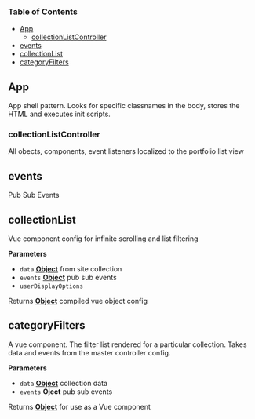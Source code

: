 <!-- Generated by documentation.js. Update this documentation by updating the source code. -->

### Table of Contents

-   [App](#app)
    -   [collectionListController](#collectionlistcontroller)
-   [events](#events)
-   [collectionList](#collectionlist)
-   [categoryFilters](#categoryfilters)

## App

App shell pattern. Looks for specific classnames
in the body, stores the HTML and executes init scripts.

### collectionListController

All obects, components, event listeners localized to the portfolio list view

## events

Pub Sub Events

## collectionList

Vue component config for infinite scrolling
and list filtering

**Parameters**

-   `data` **[Object](https://developer.mozilla.org/en-US/docs/Web/JavaScript/Reference/Global_Objects/Object)** from site collection
-   `events` **[Object](https://developer.mozilla.org/en-US/docs/Web/JavaScript/Reference/Global_Objects/Object)** pub sub events
-   `userDisplayOptions`  

Returns **[Object](https://developer.mozilla.org/en-US/docs/Web/JavaScript/Reference/Global_Objects/Object)** compiled vue object config

## categoryFilters

A vue component. The filter list rendered for a
particular collection. Takes data and events from the
master controller config.

**Parameters**

-   `data` **[Object](https://developer.mozilla.org/en-US/docs/Web/JavaScript/Reference/Global_Objects/Object)** collection data
-   `events` **Oject** pub sub events

Returns **[Object](https://developer.mozilla.org/en-US/docs/Web/JavaScript/Reference/Global_Objects/Object)** for use as a Vue component
